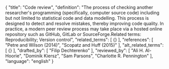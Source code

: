 {
  "title": "Code review",
  "definition": "The process of checking another researcher's programming (specifically, computer source code) including but not limited to statistical code and data modelling. This process is designed to detect and resolve mistakes, thereby improving code quality. In practice, a modern peer review process may take place via a hosted online repository such as GitHub, GitLab or SourceForge.Related terms: Reproducibility; Version control",
  "related_terms": [
    {}
  ],
  "references": [
    "Petre and Wilson (2014)",
    "Scopatz and Huff (2015)"
  ],
  "alt_related_terms": [
    {}
  ],
  "drafted_by": [
    "Filip Dechterenko"
  ],
  "reviewed_by": [
    "Ali H. Al-Hoorie",
    "Dominik Kiersz",
    "Sam Parsons",
    "Charlotte R. Pennington"
  ],
  "language": "english"
}
